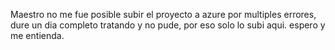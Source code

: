 Maestro no me fue posible subir el proyecto a azure por multiples errores, dure un dia completo tratando y no pude, por eso solo lo subi aqui. espero y me entienda.
